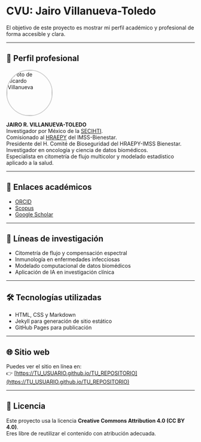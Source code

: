 # CVU: Jairo Villanueva-Toledo

El objetivo de este proyecto es mostrar mi perfil académico y profesional de forma accesible y clara.

---

## 📸 Perfil profesional

<img src="assets/img/foto.jpg" alt="Foto de Ricardo Villanueva" width="120px" style="border-radius: 50%; border: 2px solid #ccc;" />

**JAIRO R. VILLANUEVA-TOLEDO**  
Investigador por México de la [SECIHTI](https://secihti.mx/).  
Comisionado al [HRAEPY](https://www.gob.mx/salud%7Chraepy) del IMSS-Bienestar.  
Presidente del H. Comité de Bioseguridad del HRAEPY-IMSS Bienestar.  
Investigador en oncología y ciencia de datos biomédicos.  
Especialista en citometría de flujo multicolor y modelado estadístico aplicado a la salud.

---

## 🔗 Enlaces académicos

- [ORCID](https://orcid.org/0000-0000-0000-0000)
- [Scopus](https://www.scopus.com)
- [Google Scholar](https://scholar.google.com)

---

## 🔬 Líneas de investigación

- Citometría de flujo y compensación espectral
- Inmunología en enfermedades infecciosas
- Modelado computacional de datos biomédicos
- Aplicación de IA en investigación clínica

---

## 🛠 Tecnologías utilizadas

- HTML, CSS y Markdown
- Jekyll para generación de sitio estático
- GitHub Pages para publicación

---

## 🌐 Sitio web

Puedes ver el sitio en línea en:  
👉 [https://TU_USUARIO.github.io/TU_REPOSITORIO](https://TU_USUARIO.github.io/TU_REPOSITORIO)

---

## 📄 Licencia

Este proyecto usa la licencia **Creative Commons Attribution 4.0 (CC BY 4.0)**.  
Eres libre de reutilizar el contenido con atribución adecuada.

